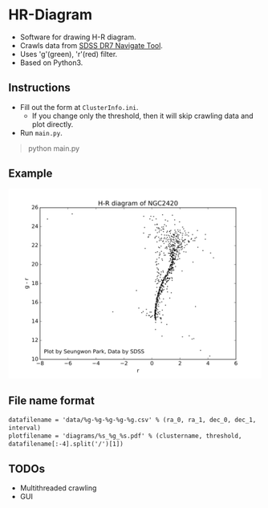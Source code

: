 # HR-Diagram

- Software for drawing H-R diagram.
- Crawls data from [SDSS DR7 Navigate Tool](http://skyserver.sdss.org/dr7/sp/tools/chart/navi.asp).
- Uses 'g'(green), 'r'(red) filter.
- Based on Python3.


## Instructions
- Fill out the form at `ClusterInfo.ini`.
  - If you change only the threshold, then it will skip crawling data and plot directly.
- Run `main.py`.
> python main.py

## Example

<img src='./img/NGC2420_99_114.543-114.665-21.526-21.641-0.002.png'>


## File name format
```
datafilename = 'data/%g-%g-%g-%g-%g.csv' % (ra_0, ra_1, dec_0, dec_1, interval)
plotfilename = 'diagrams/%s_%g_%s.pdf' % (clustername, threshold, datafilename[:-4].split('/')[1])
```

## TODOs

- Multithreaded crawling
- GUI
